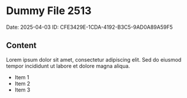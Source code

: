 # Dummy File 2513

Date: 2025-04-03
ID: CFE3429E-1CDA-4192-B3C5-9AD0A89A59F5

## Content

Lorem ipsum dolor sit amet, consectetur adipiscing elit.
Sed do eiusmod tempor incididunt ut labore et dolore magna aliqua.

* Item 1
* Item 2
* Item 3

